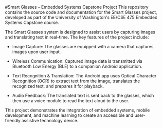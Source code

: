 #Smart Glasses – Embedded Systems Capstone Project
This repository contains the source code and documentation for the Smart Glasses project, developed as part of the University of Washington's EE/CSE 475 Embedded Systems Capstone course.

The Smart Glasses system is designed to assist users by capturing images and translating text in real-time. The key features of the project include:

- Image Capture: The glasses are equipped with a camera that captures images upon user input.

- Wireless Communication: Captured image data is transmitted via Bluetooth Low Energy (BLE) to a companion Android application.

- Text Recognition & Translation: The Android app uses Optical Character Recognition (OCR) to extract text from the image, translates the recognized text, and prepares it for playback.

- Audio Feedback: The translated text is sent back to the glasses, which then use a voice module to read the text aloud to the user.

This project demonstrates the integration of embedded systems, mobile development, and machine learning to create an accessible and user-friendly assistive technology device.

